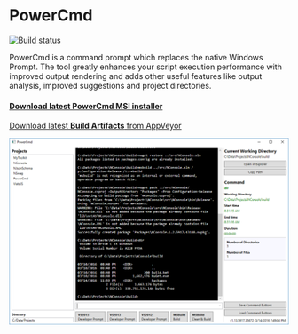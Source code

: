 # PowerCmd

[![Build status](https://ci.appveyor.com/api/projects/status/0w2ypoe5nupkb7ow?svg=true)](https://ci.appveyor.com/project/rsuter/powercmd)

PowerCmd is a command prompt which replaces the native Windows Prompt. The tool greatly enhances your script execution performance with improved output rendering and adds other useful features like output analysis, improved suggestions and project directories. 

#### [Download latest PowerCmd MSI installer](http://rsuter.com/Projects/PowerCmd/installer.php)

[Download latest **Build Artifacts** from AppVeyor](https://ci.appveyor.com/project/rsuter/powercmd/build/artifacts)

![](assets/Screenshot.png)
